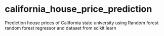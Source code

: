 # california_house_price_prediction
Prediction house prices of California state university using Random forest random forest regressor and dataset from scikit learn
